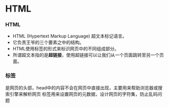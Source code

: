# HTML

### HTML

- HTML (Hypertext Markup Language) 超文本标记语言。
- 它负责王爷的三个要素之中的结构。
- HTML使用标签的形式来标识网页中的不同组成部分。
- 所谓超文本指的是**超链接**，使用超链接可以让我们从一个页面跳转至另一个页面。

### 标签

<head>是网页的头部，head中的内容不会在网页中直接出现，主要用来帮助浏览器或搜索引擎来解析网页
<meta> 标签用来设置网页的元数据，设计网页的字符集，防止乱码问题
<title> 中的内容会显示在浏览器的标题栏，搜索殷勤会主要根据title中的内容来判断网页的主要内容
<body> html的子元素，表示网页的主体，网页中所有的可见内容都用写在body里

### 实体

如果我们需要在网页中书写特殊符号，需要使用html中实体（转义字符）

![image-20211023170943197](C:\Users\11026\AppData\Roaming\Typora\typora-user-images\image-20211023170943197.png)

### meta标签

```html
<!--页面介绍-->
<meta name="description" content="这是我的网站的自我介绍">
<!--跳转页面--> 
<meta http-equiv="refresh" content="3; url=https://www.baidu.com">
```

##### \<blockquote>和\<q>

```html
<blockquote>长引用，会有进行缩进效果,会独占一行</blockquote>
<q>短引用，会自动加引号,不会独占一行</q>
```

![image-20211025105307230](C:\Users\11026\AppData\Roaming\Typora\typora-user-images\image-20211025105307230.png)

##### \<strong>和\<em>的区别

\<strong>表示语气加重，语义内容重要

\<em>标签用于表示语音语调的一个加重

#### 定义列表

**使用dl标签创建一个定义列表**

**使用dt来表示定义的内容**

**使用dd来对内容进行解释说明**

```html
<dl>
    <dt>俞文竹</dt>
    <dd>刘强最爱的那个人啊 一直都很爱</dd>
    <dd>刘强的初恋</dd>
</dl>
```

![image-20211025151006939](C:\Users\11026\AppData\Roaming\Typora\typora-user-images\image-20211025151006939.png)

#### 音视频播放

##### 音频文件

audio标签用来向页面引入一个外部的音频文件的。

音视频文件引入时，默认情况**不允许用户自己控制播放停止**。

**属性：**

**controls** 是否允许用户控制播放

**autoplay** 音频文件是否自动播放

​	如果设置了autoplay 则音乐在打开页面时会自动播放

​	但是目前来讲大部分浏览器都不会自动对音乐进行播放

**loop** 音频文件是否循环播放

```html
<audio src="./花海.mp3" controls autoplay loop></audio>
```

除了通过src来指定外部文件的路径外，还可以通过**source来指定文件**

```html
<audio controls>
    对不起，请升级浏览器哦！
    <source src="./花海.mp3">
    <embed src="./花海.mp3" type="audio/mp3" width="300">
</audio>
```

##### 视频文件

和音频文件同理

```html
<video controls autoplay loop>
    <source src="../../../迅雷下载/怪奇物语.Stranger.Things.S01E01.中英字幕.WEB-HR.AAC.1024X576.x264.mp4">
</video>
```

### 文档流

文档流 网页是一个多层的结构，一层一层。通过CSS可以分别为每一层来设置样式。作为用户来讲只能看到最顶上一层。

这些层中，最底下的一层称为**文档流**，文档流是网页的基础。我们所创建的元素默认都是在文档流中进行排列。

两种状态：

- **在文档流中**

  块元素会在页面中独占一行(自上向下垂直排列)

  默认宽度是父元素的全部(会把父元素撑满)

  默认高度是被内容撑开(子元素)

- **脱离文档流**

  行内元素不会独占页面的一行，只占自身的大小
  行内元素在页面中左向右水平排列，如果一行之中不能容纳下所有的行内元则元素会换到第二行继续自左向右排列（书写习惯一致)
  行内元素的默认宽度和高度都是被内容撑开

文档流中：

- **块元素**

  块元素会在页面中独占一行(自上向下垂直排列)

  默认宽度是父元素的全部（会把父元素撑满)

  默认高度是被内容撑开（子元素)

- **行内元素**

  行内元素不会独占页面的一行，只占自身的大小

  行内元素在页面中左向右水平排列，如果一行之中不能则元素会换到第二行继续自左向右排列(书写习惯一-

  行内元素的默认宽度和高度都是被内容撑开

### 盒子模型

#### 块状元素的盒模型

内边距：内容去和边框之间的距离是内边距。

内边距的设置会影响到盒子的大小，背景颜色会延伸到内边距上。

![image-20211106144541854](C:\Users\11026\AppData\Roaming\Typora\typora-user-images\image-20211106144541854.png)

**盒子的大小=内容区+内边距+边框   的大小**

所以在计算盒子大小时，需要将这三个区城加到一起计算

外边距：外边距不会影响盒子可见框的大小，但是外边距会影响盒子的位置。



一个元素在其父元素中，水平布局必须要满足以下的等式
margin-left+borden-left+padding-left+width+padding-right+border-right+margin-right = 其父元素内容区的宽度（必须满足)

0+0+0 + 200+0+0 +0 =800 

以上等式必须满足，如果相加结果使等式不成立，则称为**过渡约束**，则等式会自动调整-调整的情况:

**-如果这七个值中没有为 auto的情况，**则浏览器会自动调整margin-right值以使等式满足

0+0+0 + 200 +0+0 + 600 = 800

**-这七个值中有三个值和设置为auto**

如果某个值为auto，则会自动调整为auto的那个值以使等式成立

0+0+0 + auto + 0 +0+0 = 800	auto = 800

0+0+0 + auto +8 +0 + 200 = 800	auto = 800

200 +0+0 + auto + 0+0 + 200 = 800	auto = 400

![image-20211106151749956](C:\Users\11026\AppData\Roaming\Typora\typora-user-images\image-20211106151749956.png)

#### 外边距的折叠

##### 兄弟元素间

```html
.box1 {
    background: red;
    margin-bottom: 100px;
}
.box2 {
    background: green;
    margin-bottom: 30px;
}

<div class="box1"></div>
<div class="box2"></div>
```

相邻元素的**垂直方向的外边距**会发生折叠现象

**兄弟元素间**的相邻垂直外边距会取两者之间的较大值（都是正值或都是负值），假如一正一负，取二者之和。不需要进行处理

##### 父子元素间

父子元素间相邻外边距，子元素的会传递给父元素(上外边距)

父子外边距的折叠会影响到页面的布局，必须要进行处理

![image-20211106153952390](C:\Users\11026\AppData\Roaming\Typora\typora-user-images\image-20211106153952390.png)

```html
.box3 {
    background: red;
}

.box4 {
    background: green;
    margin-top: 120px;
}

<div class="box3">
    <div class="box4"></div>
</div>
```

#### 行内元素的盒模型

行内元素不只是设置宽度和高度，但是可以改内外边距  

行内元素可以设置padding，但是垂直方向padding不会影响页面的布局

行内元素可以设置border，垂直方向的border不会影响页面的布局

行内元素可以设置margin，垂直方向的margin不会影响布局

**display用来设置元素显示的类型**

可选值：

​		inline将元素设置为行内元素block将元素设置为块元素

​		inline-block将元素设置为行内块元素 行内块，既可以设置宽度和高度又不会独占一行

​		table 将元素设置为一个表格

​		none元素不在页面中显示

**visibility用来设置元素的显示状态**

​	可选值:

​		visible默认值，元素在页面中正常显示

​		hidden元素在页面中隐藏不显示，但是依然占据页面的位置

#### 盒子大小

默认情况下，盒子可见框的大小由内容区、内边距和边框共同决定。

**box-sizing**:用来设置盒子尺寸的计算方式，设置width和height

可选项：

​		**content-box**：默认值，宽度和高度用来设置内容区的大小=内容区

​		**boder-box**：宽度和高度用来设置整个可见框的大小=内容区+内边距+边框 	

## 表格		

普通表格

```html
<table>
    <tr>
        <td>日期</td>
    </tr>
</table>
```

长表格

```html
<table>
    <thead>
        <tr>
            <td>日期</td>
        </tr>
    </thead>
    <tbody>
        <tr>
            <td>200.01</td>
        </tr>
    </tbody>
    <tfoot>
        <tr>
            <td></td>
        </tr>
    </tfoot>
</table>
```

#### 表格样式

```css
table{
	border-spacing:0px; //指定边框的距离
	border-collapse:collapse;//设置边框的合并
}
```

```css
/* 如果表格中没有使用tbody而是直接使用tr
那么浏览器会直接创建一个tbody,并且将tr全部放到tbody中
tr不是table的子元素，是tbody的子元素 */
tbody>tr:nth-child(odd) {
    background: yellow;
}
```



# CSS

## 选择器

### 父选择器 关系选择器

**div+q** 选择紧跟 <div> 元素的首个 <p> 元素。

**p~ul** 选择前面有 <p> 元素的每个 <ul> 元素。

**div>q** 选择div的孩子中的q 不是所有的q

### 属性选择器

[属性名]选择含有指定属性的元素

[属性名=属性值]选择含有指定属性和属性值的元素

[属性名^=属性值]选择属性值以指定值开头的元素

[属性名$=属性值]选择属性值以指定值结尾的元素

[属性名*=属性值]选择属性值含有指定值的元素

```html
p[title=123]{
	color:red
}
p[title^=12]{
	color:red
}


<p title="123">p</p>
```

### 伪类选择题

::afer 伪元素

:after 伪类

伪类（不存在的类，特殊的类）：

​		伪类用来描述一个元素的**特殊状态**，比如第一个子元素，被点击的元素

#### child伪类

​		**:first-child** 第一个子元素

​		**:last-child **最后一个子元素

​		**:nth-child** 第n个子元素

​			特殊值 

​				**n**  第n个n的范围0到正无穷

​				**2n 或 even** 表示选中偶数位的元素

​				**2n+1 或 odd**表示选中奇数位的元素

```css
//列表li里第一个子元素
ul>li:first-child(2n) {
	color: red;
}
```

​	**必须是父元素的第一个元素，如下否则无效**

```html
ul>li:first-child {
color: red;//失效
}

<ul>
    <span>123</span>
    <li>one</li>
    <li>two</li>
    <li>three</li>
</ul>
```

#### :not 否定伪类

```css
//ul的li都是红色 除了第一个元素
ul>li:not(:first-child) {
    color: red;
}
```

### 伪元素选择器

伪元素：表示页面中一些特殊的**并不真实**的存在的元素

**::first-letter** 表示第一个字母

**::first-line** 表示第一行

**::selection** 表示选中的内容

**::before** 元素的开始

**::after** 元素的最后

```css
p::first-letter{
    font-size:20px
}

p::selection{
    background-color:pink  
} 

//before和after必须配合content使用
p::before{
    content: '"';
    color: red;
}
p::after{
    content: '"';
    color: red;
}
```



### 超链接的伪类

**:link** 用来表示没访问过的链接

**:visited** 用来表示访问过的链接 只能修改颜色

**:hover** 用来表示鼠标放入的状态

#### 选择器的权重

样式的冲突：当我们通过不同的选择器，选中相同的愿随，去并且为相同样式设置不同的值时，此时就发生样式的冲突。

发生样式冲突时，应用哪个样式由选择器的权重（优先级）决定



|     选择器     |       权重       |
| :------------: | :--------------: |
|    内联样式    |     1,0,0,0      |
|    id选择器    |     0,1,0,0      |
| 类和伪类选择器 |     0,0,1,0      |
|   元素选择器   |     0,0,0,1      |
|   通配选择器   |     0,0,0,0      |
|   继承的样式   |    没有优先级    |
|   !important   | 最高优先级，慎用 |



## 继承

样式的继承，我们为一个元素设置的样式同时也会**应用到它的后代上。**不仅是儿子

```html
p{
	color:red
}

<p>
	123
	<span>111</span>
    <!-- span和p都会变成红色 -->
</p>
```

继承是发生在祖先和后代之间的

继承的设计是为了方便开发，利用继承可以将一些通用的样式同意设置到共同的祖先元素上。

但是**背景，布局相关样式不会被继承。**

## 单位

#### 像素

-屏幕（显示器）实际上是由一个一个的小点点构成的

-不同屏幕的像素大小是不同的，像素越小的屏幕显示的效果越清晰-所以同样的200px在不同的设备下显示效果不一样

#### 百分比

-也可以将属性值设置为相对于其父元素属性的百分比-设置百分比可以使子元素跟随父元素的改变而改变

#### em

em是相对于元素的字体大小来计算的- 

1em = 1font-size

em会根据字体的大小改变而改变

```css
p{
	font-size:30px;
	width:10em;
	height:10em;<!-- 10em = 300px -->
}
```

#### rem

rem是根据根元素的字体大小来计算

```css
html{
	font-size:20px;
}
p{
	width:10em;
	height:10em;<!-- 10em = 200px -->
}
```

## 颜色单位

在CSS中可以直接使用**颜色名**来设置各种颜色。

比如:red、orange、yellow、blue、green ..... .但是在css中直接使用颜色名是非常的不方便

**RGB值:**

RGB通过三种颜色的不同浓度来调配出不同的颜色- 

R red，G green , B blue

每一种颜色的范围在0 - 255 (O% - 108%）之间-

语法:RGB(红色,绿色,蓝色)

**RGBA:**

就是在rgb的基础上增加了一个a表示不透明度

**十六进制的RGB值:**

语法:#红色绿色蓝色

颜色浓度通过06-ff

如果颜色两位两位重复可以进行简写#aabbcc --> #abc

**HSL值**

​	H	色相

​	S	饱和度，颜色的浓度 0%-100%

​	L	亮度，颜色的亮度 0%-100%

```css
background-color: red;
background-color: Orgb(255，0，0);
background-color: rgb(e，255,0);
background-color: Orgb(e，0，255);
background-color: rgb(255,255,255);
background-color:rgb(106,153,85);
background-color:rgba(106,153,85,.5）;
background-color:#ffe8B0;
background-color: #ffff00;
background-color: #ff0;
background-color:#bfa;
background: hsl(120, 20%, 39%)
```

### 边框

#### 轮廓

outline用来设置元素的轮廓线，用法和boder一摸一样。

轮廓和边框不同的点，就是轮廓不会影响可见框的大小。

```css
outline: 10px red solid;
```

#### 阴影

用来设置元素的阴影效果，阴影不会影响页面布局

```css
box-shadow:2px 3px black;
//第一参数 水平偏移量 设置阴影的水平位置，正值向右移动，负值向左移动
//第二参数 垂直偏移量 设置阴影的垂直位置，正值向下移动，负值向上移动
//第三参数 阴影的模糊半径
//第四参数 阴影颜色
```

#### 圆角

用来设置圆角园角设置的圆的半径大小

四个值 左上	右上 右下	左下

三个值 左上	右上/左下	右下

两个值 左上/右下	右上/左下	

```
boder-radis：
```

### 浮动

通过浮动可以使一个元素向其父元素的左侧或右侧移动

使用float 属性来设置于元素的浮动
	可选值:

​	none 默认值﹐元素不浮动

​	left 元素向左浮动

​	right 元素向右浮动

注意,元素设置浮动以后，水平布局的等式**便不需要强制成立**

元素设置浮动以后，会完全**从文档流中脱离，不再占用文档流的位置**，所以元素下边的还在文档流中的元素会自动向上移动

#### 浮动特点

- 浮动元素会完全脱离文档流，不再占据文档流中的位置

- 设置浮动以后元素会向父元素的左侧或右侧移动

- 浮动元素默认不会从父元素中移出

- 浮动元素向左或向右移动时，不会超过它前边的其他浮动元素

- **如果浮动元素的上边是一个没有浮动的块元素，则浮动元素无法上移**

- 浮动元素不会超过它上边的浮动的兄弟元素，最多最多就是**和它一样高**

- **浮动元素不会盖住文字，文字会自动环绕在浮动元素的周围**,所以我们可以利用浮动来设置文字环绕图片的效果

- 元素设置浮动以后，将从文档流脱离，特点也会发生变化。

  文档流脱离特点：

  **块元素：**

  1. 块元素不在独占页面一行
  2. 不设置宽高，默认块元素的宽度和高度默认被内容撑开

  **行内元素：**

  ​	行内元素脱离文档流以后会变成块元素，特点和块元素一样

  **总而言之，脱离文档流之后，不区分行内和块元素了！！！**

### 定位

定位是一种更加高级的布局手段

通过定位可以将元素摆放到页面的任意位置

使用position属性来设置定位

可选值:

​	**static**默认值，元素是静止的没有开启定位

​	**relative**开启元素的相对定位

​	**absolute**开启元素的绝对定位

​	**fixed** 开启元素的固定定位

​	**sticky**开启元素的粘滞定位

#### 相对定位:

当元素的position属性值设置为relative时则开启了元素的相对定位

**是相对于自己之前的位置，还占着之前的位置**

相对定位的特点:

元素开启相对定位以后，如果不设置偏移量元素不会发生任何的变化

#### 绝对定位

当元素的position属性值设置为absolute时，则开启了元素的绝对定位

绝对定位的特点:

1. 开启绝对定位后，如果不设置偏移量元素的位置不会发生变化
2. 开启绝对定位后，元素会从文档流中脱离
3. 绝对定位会改变元素的性质，行内变成块，**块的宽高被内容撑开**
4. 绝对定位会使元素提升一个层级
5. 绝对定位元素是相对于其**包含块**进行定位的

**包含块**( containing block )，正常情况下:

包含块就是离当前元素最近的祖先块元素

```
<div><span><em>hello</em></span></div>
```

绝对定位的包含块:

​	包含块就是离它最近的开启了定位的祖先元素，

​	如果所有的祖先元素都没有开启定位则根元素就是它的包含块

​	html（根元素、初始包含块)

#### 固定定位

将元素的position**属性设置为fixed**则开启了元素的固定定位

固定定位也是一种绝对定位，所以固定定位的大部分特点都和绝对定位一样

唯一不同的是固定定位**永远参照于浏览器的视口**进行定位

固定定位的元素**不会随网页的滚动条滚动**

#### 粘滞定位

当元素的position属性设置为sticky时则开启了元素的粘滞定位

粘滞定位和相对定位的特点基本一致，

不同的是粘滞定位可以在元素**到达某个位置时将其固定**

兼容性不好不推荐

```css
ul {
    position: sticky;
    top: 20px;
}
```



### 字体

可以直接将服务器中的字体直接提供给用户![image-20211111112334820](C:\Users\11026\AppData\Roaming\Typora\typora-user-images\image-20211111112334820.png)

```css
@font-face{
    /* 指定字体的名字 */
    font-family:'myfont' ;
    /* 服务器中字体的路径 */
    src: url(.....);
}

p{
    font-family: myfont
}
```

问题：加载速度慢、版权

### 图标

FontAwesome

**第一种方式**-引入类的方式

```css
<link rel="stylesheet" href="./css/all.css">


<i class="fas fa-bell"></i>
```

**第二种方式**-引入尾元素的方式

```css
li::before {
    content: '\f1b0';
    font-family: 'Font Awesome 5 Free';
    font-weight: 900;
    color: red;
}
```

**第三种方式**-引入实体的方式

```html
<span class="fa">&#xf0f3;</span>
```

#### 背景

```css
.box {
    width: 500px;
    height: 500px;
    background-color: #bfa;
    
    /* background-image设置背景图片
    可以同时设置背景图片和背景颜色，这样背景颜色将会成为图片的背景色
    如果背景的图片小于元素，则背景图片会自动在元素中平铺将元素铺满
    如果背景的图片大于元素，将会一个部分背景无法完全显示 */
    background-image: url("./大黄猫/dahuangmao-04.png");
    
    /* background-repeat用来设置背景的重复方式
    可选值:
    repeat 默认值﹐背景会沿着x轴 y轴双方向重复
    repeat-x沿着x轴方向重复
    repeat-y沿着y轴方向重复工
    no-repeat背景图片不重复 */
    background-repeat: no-repeat;
    
    background-position: center;
    /* background-size: 100% 100%; */
}
```

##### 背景的范围

```css
.box {
    width: 500px;
    height: 500px;
    background-color: #bfa;
    background-image: url("./大黄猫/dahuangmao-04.png");
    background-repeat: no-repeat;
    background-position: center;
 
    /* background-clip
    可选值:
    border-box默认值，背景会出现在边框的下边
    padding-box背景不会出现在边框，只出现在内容区和内边距
    content-box背景只会出现在内容区 */
    background-clip: border-box;
    
    border: 10px red double;
}
```

##### 图片原点偏移

```css
.box {
    width: 500px;
    height: 500px;
    background-color: #bfa;
    background-image: url("./大黄猫/dahuangmao-04.png");
    border: 10px red double;
    /* background-origin背景图片的偏移量计算的原点
    padding-box默认值，
    background-position从内边距处开始计算
    content-box背景图片的偏移量从内容区处计算 
    border-box 背景图片的偏移量从边框开始计算*/
    background-origin: content-box;

    /*background-attachment
    背景图片是否跟随元素移动-可选值:
    scroll 默认值背景图片会跟随元素移动
    fixed背景会固定在页面中，不会随元素移动 */
    background-attachment: fixed;
}
```

注意:

**background-size必须写在background-position的后边，并且使用/隔开**

background-position/background-size

**background-origin background-clip两个样式，orgin要在clip的前边** 

#### 雪碧图

```css
<style>
a:link {
    display: block;
    width: 93px;
    height: 30px;
    background-image: url('./按钮/btn.png');
}

a:hover {
    background-position: -93px 0;
}

a:active {
    background-position: -186px 0;
}
</style>
```

##### 解决图片闪烁的问题：

可以将多个小图片同意保存到一个大图片，然后通过调整background-position来显示

这样图片会同时加载到网页中就可以有效的避免出现闪烁的问题

这个技术在网页中应用十分广泛，被称为cSs-Sprite。这种图我们称为雪碧图

##### 雪碧图的使用步骤;

1. 先确定要使用的图标
2. 测量图标的大小
3. 根据测量结果创建一个元素
4. 将雪碧图设置为元素的背景图片
5. 设置一个偏移量以显示正确的图片

### 渐变

通过渐变可以设置一些复杂的背景颜色，可以实现从一个颜色向其他颜色过度的效果。**渐变是图片，需要通过background-image来设置。**

线性渐变，颜色沿着一条直线发生变化。

**linear-gardient()**

-线性渐变的开头，我们可以指定一个渐变的方向

to left

to right

to bottom

to top

deg deg表示度数

turn表示圈

渐变可以指定多个颜色，默认情况下平均分布。

```css
background-image: linear-gradient(to left, red, yellow);
background-image: linear-gradient( red 150px, yellow);
```

![image-20211115132927651](C:\Users\11026\AppData\Roaming\Typora\typora-user-images\image-20211115132927651.png)

**repeating-linear-gardient()** 可以平铺的线性渐变

```csss
background-image: repeating-linear-gradient(red 20px, yellow 40px);
```

![image-20211115133656277](C:\Users\11026\AppData\Roaming\Typora\typora-user-images\image-20211115133656277.png)

**radial-gradien**t镜像渐变

默认情况下径向渐变的形状根据元素的形状来计算的

正方形-->圆形

长方形-->椭圆形
我们也可以手动指定径向渐变的大

circle

ellipse

也可以指定渐变的位置

```
 background-image: radial-gradient(100px 100px at top, red, yellow);
```

